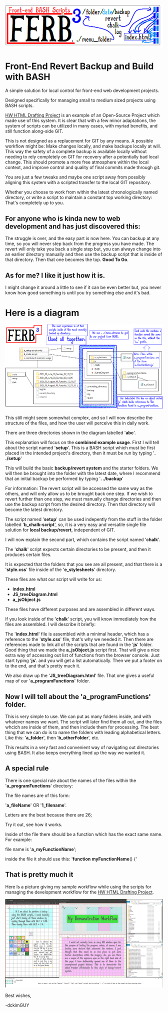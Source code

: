 ![Title Block: Front-end BASH Scripts](./images-for-readme/a_title-block.png)

# Front-End Revert Backup and Build with BASH

A simple solution for local control for front-end web development projects.

Designed specifically for managing small to medium sized projects using BASH scripts. 

[HW HTML Drafting Project](https://github.com/dckimMysteryAuthor/HW-HTML-Drafting-Project) is an example of an Open-Source Project which made use of this system. It is clear that with a few minor adaptations, the system of scripts can be utilized in many cases, with myriad benefits, and still function along-side GIT.

This is not designed as a replacement for GIT by any means. A possible workflow might be: Make changes locally, and make backups locally at will. This way the safety of a complete backup is available locally without needing to rely completely on GIT for recovery after a potentially bad local change. This should promote a more free atmosphere within the local context, and improve control and quality of final commits made through git.

You are just a few tweaks and maybe one script away from possibly aligning this system with a scripted transfer to the local GIT repository.

Whether you choose to work from within the latest chronologically named directory, or write a script to maintain a constant top working directory: That's completely up to you.

## For anyone who is kinda new to web development and has just discovered this:

The struggle is over, and the easy part is now here. You can backup at any time, so you will never step back from the progress you have made. The revert will only take you back a single step but, you can always change into an earlier directory manually and then use the backup script that is inside of that directory. Then that one becomes the top. **Good To Go**.

## As for me? I like it just how it is.

I might change it around a little to see if it can be even better but, you never know how good something is until you try something else and it's bad.

# Here is a diagram

![File Map for the backup/revert system](./images-for-readme/a_file-map.png)

This still might seem somewhat complex, and so I will now describe the structure of the files, and how the user will perceive this in daily work.

There are three directories shown in the diagram labelled '**abc**'.

This explanation will focus on the **combined example usage**. First I will tell about the script named '**setup**'. This is a BASH script which must be first placed in the intended project's directory, then it must be run by typing '**. ./setup**'

This will build the basic **backup/revert system** and the starter folders. We will then be brought into the folder with the latest date, where I recommend that an initial backup be performed by typing '**. ./backup**'

For information: The revert script will be accessed the same way as the others, and will only allow us to be brought back one step. If we wish to revert further than one step, we must manually change directories and then use the backup script from the desired directory. Then that directory will become the latest directory.

The script named '**setup**' can be used indepently from the stuff in the folder labelled '**b_chalk-script**', so, it is a very easy and versatile single file solution for **local backup/revert**, independent of GIT.

I will now explain the second part, which contains the script named '**chalk**'.

The '**chalk**' script expects certain directories to be present, and then it produces certain files.

It is expected that the folders that you see are all present, and that there is a '**style.css**' file inside of the '**e_stylesheets**' directory.

These files are what our script will write for us:
- **index.html**
- **JS_treeDiagram.html**
- **a_jsObject.js**

These files have different purposes and are assembled in different ways.

If you look inside of the '**chalk**' script, you will know immediately how the files are assembled. I will describe it briefly:

The '**index.html**' file is assembled with a minimal header, which has a reference to the '**style.css**' file, that's why we needed it. Then there are references made to link all of the scripts that are found in the '**js**' folder. Good thing that we made the **a_jsObject.js** script first. That will give a nice extra way of accessing out list of functions from the browser console. Just start typing '**js**'. and you will get a list automatically. Then we put a footer on to the end, and that's pretty much it.

We also draw up the '**JS_treeDiagram.html**' file. That one gives a useful map of our '**a_programFunctions**' folder.

## Now I will tell about the '**a_programFunctions**' folder.

This is very simple to use. We can put as many folders inside, and with whatever names we want. The script will later find them all out, and the files whcich are inside of them, and then include them for processing. The best thing that we can do is to name the folders with leading alphabetical letters. Like this: '**a_folder**', then '**b_otherFolder**', etc.

This results in a very fast and convenient way of navigating out directories using BASH. It also keeps everything lined up the way we wanted it.

## A special rule

There is one special rule about the names of the files within the '**a_programFunctions**' directory:

The file names are of this form:

'**a_fileName**' OR '**1_filename**'.

Letters are the best because there are 26;

Try it out, see how it works.

Inside of the file there should be a function which has the exact same name. For example:

file name is '**a_myFunctionName**';

inside the file it should use this: '**function myFunctionName**() {'

## That is pretty much it

Here Is a picture giving my sample workflow while using the scripts for managing the development workflow for the [HW HTML Drafting Project](https://github.com/dckimMysteryAuthor/HW-HTML-Drafting-Project).

![A visual demonstration of the workflow setup used for HW HTML Drafting Project](./images-for-readme/c_workflow-demonstration.png)

Best wishes,

-dckimGUY
